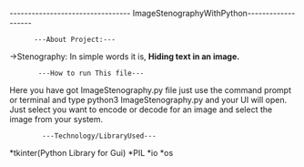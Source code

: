 --------------------------------- ImageStenographyWithPython-------------------


          ---About Project:--- 

->Stenography: In simple words it is, **Hiding text in an image.**




           ---How to run This file---

Here  you have got ImageStenography.py file just use the command prompt or terminal and type python3 ImageStenography.py and your UI will open. Just select you want to encode or decode for an image and select the image from your system.



            ---Technology/LibraryUsed---

*tkinter(Python Library for Gui)
*PIL
*io
*os




            